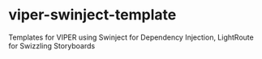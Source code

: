 # viper-swinject-template
Templates for VIPER using Swinject for Dependency Injection, LightRoute for Swizzling Storyboards
